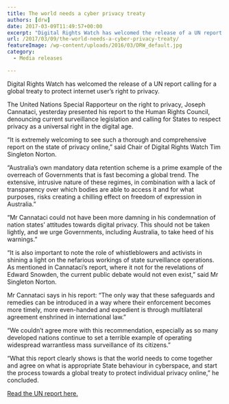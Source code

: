```yaml
---
title: The world needs a cyber privacy treaty
authors: [drw]
date: 2017-03-09T11:49:57+00:00
excerpt: "Digital Rights Watch has welcomed the release of a UN report calling for a global treaty to protect internet user's right to privacy."
url: /2017/03/09/the-world-needs-a-cyber-privacy-treaty/
featureImage: /wp-content/uploads/2016/03/DRW_default.jpg
category:
  - Media releases

---
```

Digital Rights Watch has welcomed the release of a UN report calling for a global treaty to protect internet user&#8217;s right to privacy.

The United Nations Special Rapporteur on the right to privacy, Joseph Cannataci, yesterday presented his report to the Human Rights Council, denouncing current surveillance legislation and calling for States to respect privacy as a universal right in the digital age.

&#8220;It is extremely welcoming to see such a thorough and comprehensive report on the state of privacy online,&#8221; said Chair of Digital Rights Watch Tim Singleton Norton.

&#8220;Australia&#8217;s own mandatory data retention scheme is a prime example of the overreach of Governments that is fast becoming a global trend. The extensive, intrusive nature of these regimes, in combination with a lack of transparency over which bodies are able to access it and for what purposes, risks creating a chilling effect on freedom of expression in Australia.&#8221;

&#8220;Mr Cannataci could not have been more damning in his condemnation of nation states&#8217; attitudes towards digital privacy. This should not be taken lightly, and we urge Governments, including Australia, to take heed of his warnings.&#8221;

&#8220;It is also important to note the role of whistleblowers and activists in shining a light on the nefarious workings of state surveillance operations. As mentioned in Cannataci&#8217;s report, where it not for the revelations of Edward Snowden, the current public debate would not even exist,&#8221; said Mr Singleton Norton.

Mr Cannataci says in his report: &#8220;The only way that these safeguards and remedies can be introduced in a way where their enforcement becomes more timely, more even-handed and expedient is through multilateral agreement enshrined in international law.&#8221;

&#8220;We couldn&#8217;t agree more with this recommendation, especially as so many developed nations continue to set a terrible example of operating widespread warrantless mass surveillance of its citizens.&#8221;

&#8220;What this report clearly shows is that the world needs to come together and agree on what is appropriate State behaviour in cyberspace, and start the process towards a global treaty to protect individual privacy online,&#8221; he concluded.



[Read the UN report here.][1]

 [1]: http://www.ohchr.org/EN/NewsEvents/Pages/DisplayNews.aspx?NewsID=21321&LangID=E
